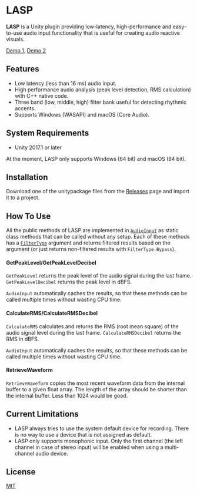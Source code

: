 LASP
====

**LASP** is a Unity plugin providing low-latency, high-performance and
easy-to-use audio input functionality that is useful for creating audio
reactive visuals.

[Demo 1](http://radiumsoftware.tumblr.com/post/163009893309),
[Demo 2](http://radiumsoftware.tumblr.com/post/163095570430)

Features
--------

- Low latency (less than 16 ms) audio input.
- High performance audio analysis (peak level detection, RMS calculation) with
  C++ native code.
- Three band (low, middle, high) filter bank useful for detecting rhythmic
  accents.
- Supports Windows (WASAPI) and macOS (Core Audio).

System Requirements
-------------------

- Unity 2017.1 or later

At the moment, LASP only supports Windows (64 bit) and macOS (64 bit).

Installation
------------

Download one of the unitypackage files from the [Releases] page and import it
to a project.

[Releases]: https://github.com/keijiro/Lasp/releases

How To Use
----------

All the public methods of LASP are implemented in [`AudioInput`] as static
class methods that can be called without any setup. Each of these methods has a
[`FilterType`] argument and returns filtered results based on the argument (or
just returns non-filtered results with `FilterType.Bypass`).

#### GetPeakLevel/GetPeakLevelDecibel

`GetPeakLevel` returns the peak level of the audio signal during the last
frame. `GetPeakLevelDecibel` returns the peak level in dBFS.

`AudioInput` automatically caches the results, so that these methods can be
called multiple times without wasting CPU time.

#### CalculateRMS/CalculateRMSDecibel

`CalculateRMS` calculates and returns the RMS (root mean square) of the audio
signal level during the last frame. `CalculateRMSDecibel` returns the RMS in
dBFS.

`AudioInput` automatically caches the results, so that these methods can be
called multiple times without wasting CPU time.

#### RetrieveWaveform

`RetrieveWaveform` copies the most recent waveform data from the internal
buffer to a given float array. The length of the array should be shorter than
the internal buffer. Less than 1024 would be good.

[`AudioInput`]: Assets/Lasp/AudioInput.cs
[`FilterType`]: Assets/Lasp/Internal/PluginEntry.cs#L9

Current Limitations
-------------------

- LASP always tries to use the system default device for recording. There is no
  way to use a device that is not assigned as default.
- LASP only supports monophonic input. Only the first channel (the left channel
  in case of stereo input) will be enabled when using a multi-channel audio
  device.

License
-------

[MIT](LICENSE.md)
